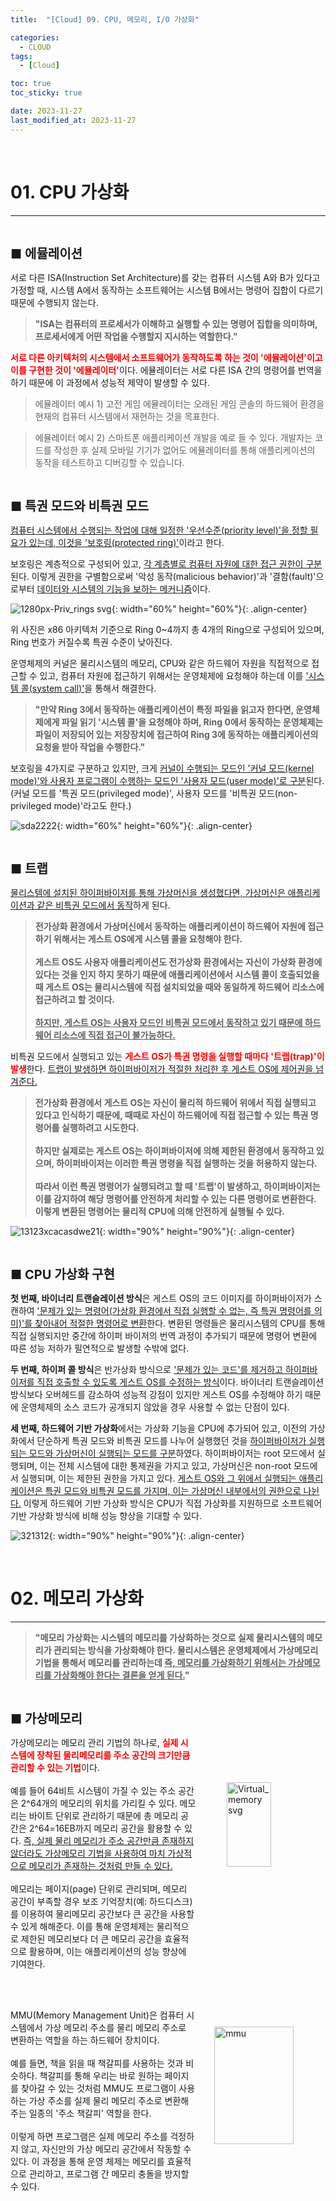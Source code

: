 ```yaml
---
title:  "[Cloud] 09. CPU, 메모리, I/O 가상화" 

categories:
  - CLOUD
tags:
  - [Cloud]

toc: true
toc_sticky: true

date: 2023-11-27
last_modified_at: 2023-11-27
---
```

<br>

# 01. CPU 가상화
---

<style>
table {
    font-size: 12pt;
}
table th:first-of-type {
    width: 5%;
}
table th:nth-of-type(2) {
    width: 15%;
}
table th:nth-of-type(3) {
    width: 50%;
}
table th:nth-of-type(4) {
    width: 30%;
}
big {
    font-size: 15pt;
}
small { 
    font-size: 18px 
}
</style>

<br>

<big> **■ 에뮬레이션** </big> <br>

서로 다른 ISA(Instruction Set Architecture)를 갖는 컴퓨터 시스템 A와 B가 있다고 가정할 때, 시스템 A에서 동작하는 소프트웨어는 시스템 B에서는 명령어 집합이 다르기 때문에 수행되지 않는다.

> **"ISA는 컴퓨터의 프로세서가 이해하고 실행할 수 있는 명령어 집합을 의미하며, 프로세서에게 어떤 작업을 수행할지 지시하는 역할한다."**

<span style="color:red"><b>서로 다른 아키텍처의 시스템에서 소프트웨어가 동작하도록 하는 것이 '에뮬레이션'이고 이를 구현한 것이 '에뮬레이터'</b></span>이다. 에뮬레이터는 서로 다른 ISA 간의 명령어를 번역을 하기 때문에 이 과정에서 성능적 제약이 발생할 수 있다.

> 에뮬레이터 예시 1) 고전 게임 에뮬레이터는 오래된 게임 콘솔의 하드웨어 환경을 현재의 컴퓨터 시스템에서 재현하는 것을 목표한다.

> 에뮬레이터 예시 2) 스마트폰 애플리케이션 개발을 예로 들 수 있다. 개발자는 코드를 작성한 후 실제 모바일 기기가 없어도 에뮬레이터를 통해 애플리케이션의 동작을 테스트하고 디버깅할 수 있습니다.

<br>

<big> **■ 특권 모드와 비특권 모드** </big> <br>

<U>컴퓨터 시스템에서 수행되는 작업에 대해 일정한 '우선수준(priority level)'을 정할 필요가 있는데, 이것을 '보호링(protected ring)'</U>이라고 한다. 

보호링은 계층적으로 구성되어 있고, <U>각 계층별로 컴퓨터 자원에 대한 접근 권한이 구분</U>된다. 이렇게 권한을 구별함으로써 '악성 동작(malicious behavior)'과 '결함(fault)'으로부터 <U>데이터와 시스템의 기능을 보하는 메커니즘</U>이다.

![1280px-Priv_rings svg](https://github.com/revenge1005/kubernetes_build_ansible_playbook/assets/42735894/0702dee1-8bc5-4b7d-8d7e-74e4719a488d){: width="60%" height="60%"}{: .align-center}

위 사진은 x86 아키텍처 기준으로 Ring 0~4까지 총 4개의 Ring으로 구성되어 있으며, Ring 번호가 커질수록 특권 수준이 낮아진다. 

운영체제의 커널은 물리시스템의 메모리, CPU와 같은 하드웨어 자원을 직접적으로 접근할 수 있고, 컴퓨터 자원에 접근하기 위해서는 운영체제에 요청해야 하는데 이를 <U>'시스템 콜(system call)'</U>을 통해서 해결한다.

> **"만약 Ring 3에서 동작하는 애플리케이션이 특정 파일을 읽고자 한다면, 운영체제에게 파일 읽기 '시스템 콜'을 요청해야 하며, Ring 0에서 동작하는 운영체제는 파일이 저장되어 있는 저장장치에 접근하여 Ring 3에 동작하는 애플리케이션의 요청을 받아 작업을 수행한다."**

보호링을 4가지로 구분하고 있지만, 크게 <U>커널이 수행되는 모드인 '커널 모드(kernel mode)'와 사용자 프로그램이 수행하는 모드인 '사용자 모드(user mode)'로 구분</U>된다. (커널 모드를 '특권 모드(privileged mode)', 사용자 모드를 '비특권 모드(non-privileged mode)'라고도 한다.)

![sda2222](https://github.com/revenge1005/kubernetes_build_ansible_playbook/assets/42735894/89d89b3f-b1e0-4c65-adf8-1dc7448b2c20){: width="60%" height="60%"}{: .align-center}

<br>

<big> **■ 트랩** </big> <br>

<U>물리스템에 설치된 하이퍼바이저를 통해 가상머신을 생성했다면, 가상머신은 애플리케이션과 같은 비특권 모드에서 동작</U>하게 된다. 

> **전가상화 환경에서 가상머신에서 동작하는 애플리케이션이 하드웨어 자원에 접근하기 위해서는 게스트 OS에게 시스템 콜을 요청해야 한다. <br><br> 게스트 OS도 사용자 애플리케이션도 전가상화 환경에서는 자신이 가상화 환경에 있다는 것을 인지 하지 못하기 때문에 애플리케이션에서 시스템 콜이 호출되었을 때 게스트 OS는 물리시스템에 직접 설치되었을 때와 동일하게 하드웨어 리소스에 접근하려고 할 것이다. <br><br> <U>하지만, 게스트 OS는 사용자 모드인 비특권 모드에서 동작하고 있기 때문에 하드웨어 리소스에 직접 접근이 불가능하다.</U>**

비특권 모드에서 실행되고 있는 <span style="color:red"><b>게스트 OS가 특권 명령을 실행할 때마다 '트랩(trap)'이 발생</b></span>한다. <U>트랩이 발생하면 하이퍼바이저가 적절한 처리한 후 게스트 OS에 제어권을 넘겨준다.</U>

> **전가상화 환경에서 게스트 OS는 자신이 물리적 하드웨어 위에서 직접 실행되고 있다고 인식하기 때문에, 때때로 자신이 하드웨어에 직접 접근할 수 있는 특권 명령어를 실행하려고 시도한다. <br><br> 하지만 실제로는 게스트 OS는 하이퍼바이저에 의해 제한된 환경에서 동작하고 있으며, 하이퍼바이저는 이러한 특권 명령을 직접 실행하는 것을 허용하지 않는다. <br><br> 따라서 이런 특권 명령어가 실행되려고 할 때 '트랩'이 발생하고, 하이퍼바이저는 이를 감지하여 해당 명령어를 안전하게 처리할 수 있는 다른 명령어로 변환한다. 이렇게 변환된 명령어는 물리적 CPU에 의해 안전하게 실행될 수 있다.**

![13123xcacasdwe21](https://github.com/revenge1005/kubernetes_build_ansible_playbook/assets/42735894/ef4b590a-f39e-4405-b77d-361ea47dbb46){: width="90%" height="90%"}{: .align-center}

<br>

<big> **■ CPU 가상화 구현** </big> <br>

**첫 번째, 바이너리 트랜슬레이션 방식**은 게스트 OS의 코드 이미지를 하이퍼바이저가 스캔하여 <U>'문제가 있는 명령어(가상화 환경에서 직접 실행할 수 없는, 즉 특권 명령어를 의미)'를 찾아내어 적절한 명령어로 변환</U>한다. 변환된 명령들은 물리시스템의 CPU를 통해 직접 실행되지만 중간에 하이퍼 바이저의 번역 과정이 추가되기 때문에 명령어 변환에 따른 성능 저하가 필연적으로 발생할 수밖에 없다.

**두 번째, 하이퍼 콜 방식**은 반가상화 방식으로 <U>'문제가 있는 코드'를 제거하고 하이퍼바이저를 직접 호출할 수 있도록 게스트 OS를 수정하는 방식</U>이다. 바이너리 트랜슬레이션 방식보다 오버헤드를 감소하여 성능적 강점이 있지만 게스트 OS를 수정해야 하기 때문에 운영체제의 소스 코드가 공개되지 않았을 경우 사용할 수 없는 단점이 있다.

**세 번째, 하드웨어 기반 가상화**에서는 가상화 기능을 CPU에 추가되어 있고, 이전의 가상화에서 단순하게 특권 모드와 비특권 모드를 나누어 실행했던 것을 <U>하이퍼바이저가 실행되는 모드와 가상머신이 실행되는 모드를 구분</U>하였다. 하이퍼바이저는 root 모드에서 실행되며, 이는 전체 시스템에 대한 통제권을 가지고 있고, 가상머신은 non-root 모드에서 실행되며, 이는 제한된 권한을 가지고 있다. <U>게스트 OS와 그 위에서 실행되는 애플리케이션은 특권 모드와 비특권 모드를 가지며, 이는 가상머신 내부에서의 권한으로 나뉜다.</U> 이렇게 하드웨어 기반 가상화 방식은 CPU가 직접 가상화를 지원하므로 소프트웨어 기반 가상화 방식에 비해 성능 향상을 기대할 수 있다.

![321312](https://github.com/revenge1005/kubernetes_build_ansible_playbook/assets/42735894/748d676f-e748-436b-8081-d8804f0cb65e){: width="90%" height="90%"}{: .align-center}

<br>

# 02. 메모리 가상화
---

> **"메모리 가상화는 시스템의 메모리를 가상화하는 것으로 실제 물리시스템의 메모리가 관리되는 방식을 가상화해야 한다. 물리시스템은 운영체제에서 가상메모리 기법을 통해서 메모리를 관리하는데 <U>즉, 메모리를 가상화하기 위해서는 가상메모리를 가상화해야 한다는 결론을 얻게 된다.</U>"**

<br>

<big> **■ 가상메모리** </big> <br>

<div style="display: flex; justify-content: space-between;">
    <div style="width: 60%; padding-right: 10px;">
        가상메모리는 메모리 관리 기법의 하나로, <span style="color:red"><b>실제 시스템에 장착된 물리메모리를 주소 공간의 크기만큼 관리할 수 있는 기법</b></span>이다. <br><br> 예를 들어 64비트 시스템이 가질 수 있는 주소 공간은 2^64개의 메모리의 위치를 가리킬 수 있다. 메모리는 바이트 단위로 관리하기 때문에 총 메모리 공간은 2^64=16EB까지 메모리 공간을 활용할 수 있다. <U>즉, 실제 물리 메모리가 주소 공간만큼 존재하지 않더라도 가상메모리 기법을 사용하여 마치 가상적으로 메모리가 존재하는 것처럼 만들 수 있다.</U> <br><br> 메모리는 페이지(page) 단위로 관리되며, 메모리 공간이 부족할 경우 보조 기억장치(예: 하드디스크)를 이용하여 물리메모리 공간보다 큰 공간을 사용할 수 있게 해해준다. 이를 통해 운영체제는 물리적으로 제한된 메모리보다 더 큰 메모리 공간을 효율적으로 활용하며, 이는 애플리케이션의 성능 향상에 기여한다.
    </div>
    <div style="width: 40%; display: flex; justify-content: center; align-items: center;">
        <img src="https://github.com/revenge1005/WEB-Server-3-Tier-Architecture/assets/42735894/f8016e10-29e0-4d56-a339-a69f596d4f77" alt="Virtual_memory svg" style="width: 60%;">
    </div>
</div>

<br><br>

<div style="display: flex; justify-content: space-between;">
    <div style="width: 60%; padding-right: 10px;">
        MMU(Memory Management Unit)은 컴퓨터 시스템에서 가상 메모리 주소를 물리 메모리 주소로 변환하는 역할을 하는 하드웨어 장치이다. <br><br> 예를 들면, 책을 읽을 때 책갈피를 사용하는 것과 비슷하다. 책갈피를 통해 우리는 바로 원하는 페이지를 찾아갈 수 있는 것처럼 MMU도 프로그램이 사용하는 가상 주소를 실제 물리 메모리 주소로 변환해주는 일종의 '주소 책갈피' 역할을 한다. <br><br> 이렇게 하면 프로그램은 실제 메모리 주소를 걱정하지 않고, 자신만의 가상 메모리 공간에서 작동할 수 있다. 이 과정을 통해 운영 체제는 메모리를 효율적으로 관리하고, 프로그램 간 메모리 충돌을 방지할 수 있다.
    </div>
    <div style="width: 40%; display: flex; justify-content: center; align-items: center;">
        <img src="https://github.com/revenge1005/WEB-Server-3-Tier-Architecture/assets/42735894/90ea0ae8-9791-44b4-b18c-3e4f48ca2660" alt="mmu" style="width: 80%;">
    </div>
</div>